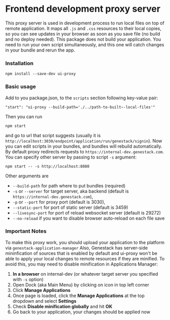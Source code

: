 # Frontend development proxy server
This proxy server is used in development process to run local files on top of remote application.
It maps all `.js` and `.css` resources to their local copies, so you can see updates in your browser
as soon as you save file (no build and no deploy needed).
This package does not build your application. You need to run your own script simultaneously, and this one will catch changes in your bundle and rerun the app.

### Installation
```
npm install --save-dev ui-proxy
```


### Basic usage

Add to you package.json, to the `scripts` section following key-value pair:
```
"start": "ui-proxy --build-path='./../path-to-built~-local-files'"
```
Then you can run
```
npm start
```
and go to url that script suggests (usually it is
`http://localhost:3030/endpoint/application/run/genestack/signin`). Now you can edit scripts
in your bundles, and bundles will rebuild automatically. By default proxy redirects requests to
`https://internal-dev.genestack.com`. You can specify other server by passing to script `-s`
argument:
```
npm start -- -s http://localhost:8080
```
Other arguments are

* `--build-path` for path where to put bundles (required)
* `-s` or `--server` for target server, aka backend (default is `https://internal-dev.genestack.com`),
* `-p` or `--port` for proxy port (default is 3030),
* `--static-port` for port of static server (default is 3459)
* `--livesync-port` for port of reload websocket server (default is 29272)
* `--no-reload` if you want to disable browser auto-reload on each file save

### Important Notes

To make this proxy work, you should upload your application to the platform via `genestack-application-manager`
Also, Genestack has server-side mininfication of sources that is enabled by default and ui-proxy won't be able to apply your local changes to remote resources if they are minified. To avoid this, you may need to disable minification in Applications Manager:
1. **In a browser** on internal-dev (or whatever target server you specified with `-s` option)
1. Open Dock (aka Main Menu) by clicking on icon in top left corner
1. Click **Manage Applications**
1. Once page is loaded, click the **Manage Applications** at the top dropdown and select **Settings**
1. Check **Disable minification globally** and hit **OK**
1. Go back to your application, your changes should be applied now
